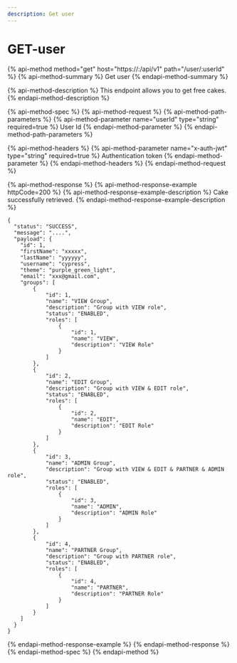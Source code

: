 ```yaml
---
description: Get user
---
```


# GET-user

{% api-method method="get" host="https://<host>:<port>/api/v1" path="/user/:userId" %}
{% api-method-summary %}
Get user
{% endapi-method-summary %}

{% api-method-description %}
This endpoint allows you to get free cakes.
{% endapi-method-description %}

{% api-method-spec %}
{% api-method-request %}
{% api-method-path-parameters %}
{% api-method-parameter name="userId" type="string" required=true %}
User Id
{% endapi-method-parameter %}
{% endapi-method-path-parameters %}

{% api-method-headers %}
{% api-method-parameter name="x-auth-jwt" type="string" required=true %}
Authentication token
{% endapi-method-parameter %}
{% endapi-method-headers %}
{% endapi-method-request %}

{% api-method-response %}
{% api-method-response-example httpCode=200 %}
{% api-method-response-example-description %}
Cake successfully retrieved.
{% endapi-method-response-example-description %}

```
{
  "status": "SUCCESS",
  "message": "....",
  "payload": {
    "id": 1,
    "firstName": "xxxxx",
    "lastName": "yyyyyy",
    "username": "cypress",
    "theme": "purple_green_light",
    "email": "xxx@gmail.com",
    "groups": [
        {
            "id": 1,
            "name": "VIEW Group",
            "description": "Group with VIEW role",
            "status": "ENABLED",
            "roles": [
                {
                    "id": 1,
                    "name": "VIEW",
                    "description": "VIEW Role"
                }
            ]
        },
        {
            "id": 2,
            "name": "EDIT Group",
            "description": "Group with VIEW & EDIT role",
            "status": "ENABLED",
            "roles": [
                {
                    "id": 2,
                    "name": "EDIT",
                    "description": "EDIT Role"
                }
            ]
        },
        {
            "id": 3,
            "name": "ADMIN Group",
            "description": "Group with VIEW & EDIT & PARTNER & ADMIN role",
            "status": "ENABLED",
            "roles": [
                {
                    "id": 3,
                    "name": "ADMIN",
                    "description": "ADMIN Role"
                }
            ]
        },
        {
            "id": 4,
            "name": "PARTNER Group",
            "description": "Group with PARTNER role",
            "status": "ENABLED",
            "roles": [
                {
                    "id": 4,
                    "name": "PARTNER",
                    "description": "PARTNER Role"
                }
            ]
        }
    ]
  }
}
```
{% endapi-method-response-example %}
{% endapi-method-response %}
{% endapi-method-spec %}
{% endapi-method %}



